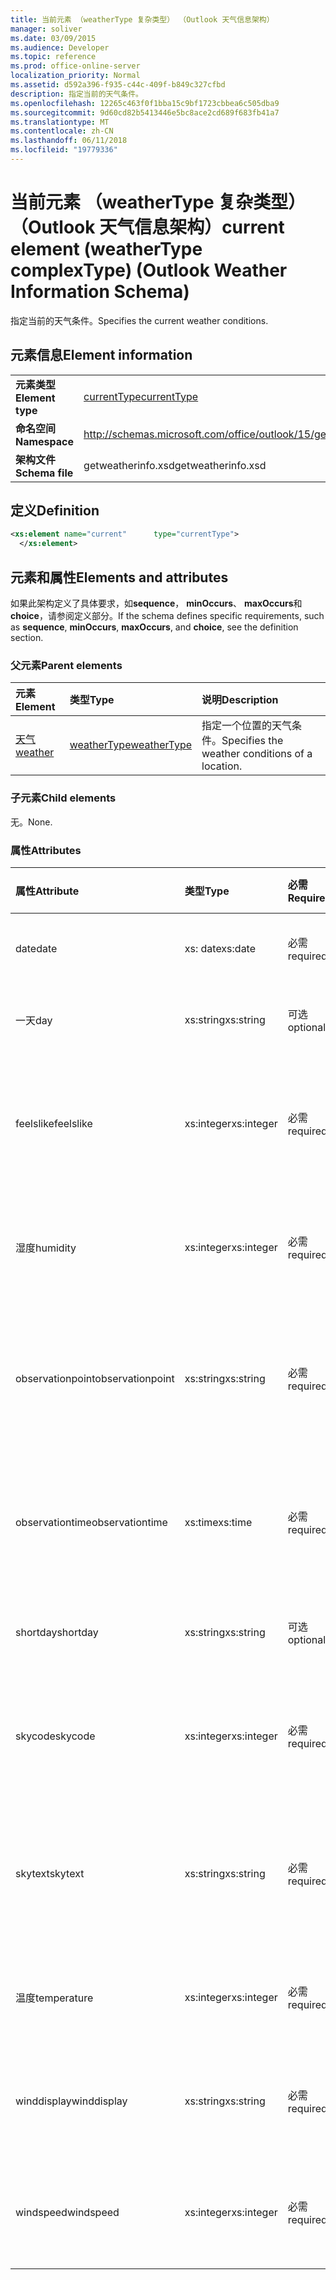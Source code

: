 ```yaml
---
title: 当前元素 （weatherType 复杂类型） （Outlook 天气信息架构）
manager: soliver
ms.date: 03/09/2015
ms.audience: Developer
ms.topic: reference
ms.prod: office-online-server
localization_priority: Normal
ms.assetid: d592a396-f935-c44c-409f-b849c327cfbd
description: 指定当前的天气条件。
ms.openlocfilehash: 12265c463f0f1bba15c9bf1723cbbea6c505dba9
ms.sourcegitcommit: 9d60cd82b5413446e5bc8ace2cd689f683fb41a7
ms.translationtype: MT
ms.contentlocale: zh-CN
ms.lasthandoff: 06/11/2018
ms.locfileid: "19779336"
---
```

# <a name="current-element-weathertype-complextype-outlook-weather-information-schema"></a><span data-ttu-id="785ea-103">当前元素 （weatherType 复杂类型） （Outlook 天气信息架构）</span><span class="sxs-lookup"><span data-stu-id="785ea-103">current element (weatherType complexType) (Outlook Weather Information Schema)</span></span>

<span data-ttu-id="785ea-104">指定当前的天气条件。</span><span class="sxs-lookup"><span data-stu-id="785ea-104">Specifies the current weather conditions.</span></span>
  
## <a name="element-information"></a><span data-ttu-id="785ea-105">元素信息</span><span class="sxs-lookup"><span data-stu-id="785ea-105">Element information</span></span>

|||
|:-----|:-----|
|<span data-ttu-id="785ea-106">**元素类型**</span><span class="sxs-lookup"><span data-stu-id="785ea-106">**Element type**</span></span> <br/> |[<span data-ttu-id="785ea-107">currentType</span><span class="sxs-lookup"><span data-stu-id="785ea-107">currentType</span></span>](currenttype-complextype-outlook-weather-information-schema.md) <br/> |
|<span data-ttu-id="785ea-108">**命名空间**</span><span class="sxs-lookup"><span data-stu-id="785ea-108">**Namespace**</span></span> <br/> |http://schemas.microsoft.com/office/outlook/15/getweatherinfo.xsd  <br/> |
|<span data-ttu-id="785ea-109">**架构文件**</span><span class="sxs-lookup"><span data-stu-id="785ea-109">**Schema file**</span></span> <br/> |<span data-ttu-id="785ea-110">getweatherinfo.xsd</span><span class="sxs-lookup"><span data-stu-id="785ea-110">getweatherinfo.xsd</span></span>  <br/> |
   
## <a name="definition"></a><span data-ttu-id="785ea-111">定义</span><span class="sxs-lookup"><span data-stu-id="785ea-111">Definition</span></span>

```XML
<xs:element name="current"      type="currentType">
  </xs:element>  

```

## <a name="elements-and-attributes"></a><span data-ttu-id="785ea-112">元素和属性</span><span class="sxs-lookup"><span data-stu-id="785ea-112">Elements and attributes</span></span>

<span data-ttu-id="785ea-113">如果此架构定义了具体要求，如**sequence**， **minOccurs**、 **maxOccurs**和**choice**，请参阅定义部分。</span><span class="sxs-lookup"><span data-stu-id="785ea-113">If the schema defines specific requirements, such as **sequence**, **minOccurs**, **maxOccurs**, and **choice**, see the definition section.</span></span> 
  
### <a name="parent-elements"></a><span data-ttu-id="785ea-114">父元素</span><span class="sxs-lookup"><span data-stu-id="785ea-114">Parent elements</span></span>

|<span data-ttu-id="785ea-115">**元素**</span><span class="sxs-lookup"><span data-stu-id="785ea-115">**Element**</span></span>|<span data-ttu-id="785ea-116">**类型**</span><span class="sxs-lookup"><span data-stu-id="785ea-116">**Type**</span></span>|<span data-ttu-id="785ea-117">**说明**</span><span class="sxs-lookup"><span data-stu-id="785ea-117">**Description**</span></span>|
|:-----|:-----|:-----|
|[<span data-ttu-id="785ea-118">天气</span><span class="sxs-lookup"><span data-stu-id="785ea-118">weather</span></span>](weather-element-weatherdata-elementoutlook-weather-information-schema.md) <br/> |[<span data-ttu-id="785ea-119">weatherType</span><span class="sxs-lookup"><span data-stu-id="785ea-119">weatherType</span></span>](weathertype-complextype-outlook-weather-information-schema.md) <br/> |<span data-ttu-id="785ea-120">指定一个位置的天气条件。</span><span class="sxs-lookup"><span data-stu-id="785ea-120">Specifies the weather conditions of a location.</span></span>  <br/> |
   
### <a name="child-elements"></a><span data-ttu-id="785ea-121">子元素</span><span class="sxs-lookup"><span data-stu-id="785ea-121">Child elements</span></span>

<span data-ttu-id="785ea-122">无。</span><span class="sxs-lookup"><span data-stu-id="785ea-122">None.</span></span>
  
### <a name="attributes"></a><span data-ttu-id="785ea-123">属性</span><span class="sxs-lookup"><span data-stu-id="785ea-123">Attributes</span></span>

|<span data-ttu-id="785ea-124">**属性**</span><span class="sxs-lookup"><span data-stu-id="785ea-124">**Attribute**</span></span>|<span data-ttu-id="785ea-125">**类型**</span><span class="sxs-lookup"><span data-stu-id="785ea-125">**Type**</span></span>|<span data-ttu-id="785ea-126">**必需**</span><span class="sxs-lookup"><span data-stu-id="785ea-126">**Required**</span></span>|<span data-ttu-id="785ea-127">**说明**</span><span class="sxs-lookup"><span data-stu-id="785ea-127">**Description**</span></span>|<span data-ttu-id="785ea-128">**可能的值**</span><span class="sxs-lookup"><span data-stu-id="785ea-128">**Possible values**</span></span>|
|:-----|:-----|:-----|:-----|:-----|
|<span data-ttu-id="785ea-129">date</span><span class="sxs-lookup"><span data-stu-id="785ea-129">date</span></span>  <br/> |<span data-ttu-id="785ea-130">xs: date</span><span class="sxs-lookup"><span data-stu-id="785ea-130">xs:date</span></span>  <br/> |<span data-ttu-id="785ea-131">必需</span><span class="sxs-lookup"><span data-stu-id="785ea-131">required</span></span>  <br/> |<span data-ttu-id="785ea-132">指定今天的日期。</span><span class="sxs-lookup"><span data-stu-id="785ea-132">Specifies today's date.</span></span>  <br/> |<span data-ttu-id="785ea-133">值为类型 xs: date</span><span class="sxs-lookup"><span data-stu-id="785ea-133">A value of the type xs:date</span></span>  <br/> |
|<span data-ttu-id="785ea-134">一天</span><span class="sxs-lookup"><span data-stu-id="785ea-134">day</span></span>  <br/> |<span data-ttu-id="785ea-135">xs:string</span><span class="sxs-lookup"><span data-stu-id="785ea-135">xs:string</span></span>  <br/> |<span data-ttu-id="785ea-136">可选</span><span class="sxs-lookup"><span data-stu-id="785ea-136">optional</span></span>  <br/> |<span data-ttu-id="785ea-137">指定为预测一天。</span><span class="sxs-lookup"><span data-stu-id="785ea-137">Specifies a day for the forecast.</span></span>  <br/> |<span data-ttu-id="785ea-138">类型将一个值</span><span class="sxs-lookup"><span data-stu-id="785ea-138">A value of the type xs:string</span></span>  <br/> |
|<span data-ttu-id="785ea-139">feelslike</span><span class="sxs-lookup"><span data-stu-id="785ea-139">feelslike</span></span>  <br/> |<span data-ttu-id="785ea-140">xs:integer</span><span class="sxs-lookup"><span data-stu-id="785ea-140">xs:integer</span></span>  <br/> |<span data-ttu-id="785ea-141">必需</span><span class="sxs-lookup"><span data-stu-id="785ea-141">required</span></span>  <br/> |<span data-ttu-id="785ea-142">指定如何当前天气外观的温度。</span><span class="sxs-lookup"><span data-stu-id="785ea-142">Specifies the temperature of how the current weather feels like.</span></span>  <br/> |<span data-ttu-id="785ea-143">值为类型 xs:integer</span><span class="sxs-lookup"><span data-stu-id="785ea-143">A value of the type xs:integer</span></span>  <br/> |
|<span data-ttu-id="785ea-144">湿度</span><span class="sxs-lookup"><span data-stu-id="785ea-144">humidity</span></span>  <br/> |<span data-ttu-id="785ea-145">xs:integer</span><span class="sxs-lookup"><span data-stu-id="785ea-145">xs:integer</span></span>  <br/> |<span data-ttu-id="785ea-146">必需</span><span class="sxs-lookup"><span data-stu-id="785ea-146">required</span></span>  <br/> |<span data-ttu-id="785ea-147">指定当前的数字湿度值。</span><span class="sxs-lookup"><span data-stu-id="785ea-147">Specifies the current numerical humidity value.</span></span>  <br/> |<span data-ttu-id="785ea-148">值为类型 xs:integer</span><span class="sxs-lookup"><span data-stu-id="785ea-148">A value of the type xs:integer</span></span>  <br/> |
|<span data-ttu-id="785ea-149">observationpoint</span><span class="sxs-lookup"><span data-stu-id="785ea-149">observationpoint</span></span>  <br/> |<span data-ttu-id="785ea-150">xs:string</span><span class="sxs-lookup"><span data-stu-id="785ea-150">xs:string</span></span>  <br/> |<span data-ttu-id="785ea-151">必需</span><span class="sxs-lookup"><span data-stu-id="785ea-151">required</span></span>  <br/> |<span data-ttu-id="785ea-152">指定从其中观察到当前的天气信息。</span><span class="sxs-lookup"><span data-stu-id="785ea-152">Specifies where the current weather information is observed from.</span></span>  <br/> |<span data-ttu-id="785ea-153">类型将一个值</span><span class="sxs-lookup"><span data-stu-id="785ea-153">A value of the type xs:string</span></span>  <br/> |
|<span data-ttu-id="785ea-154">observationtime</span><span class="sxs-lookup"><span data-stu-id="785ea-154">observationtime</span></span>  <br/> |<span data-ttu-id="785ea-155">xs:time</span><span class="sxs-lookup"><span data-stu-id="785ea-155">xs:time</span></span>  <br/> |<span data-ttu-id="785ea-156">必需</span><span class="sxs-lookup"><span data-stu-id="785ea-156">required</span></span>  <br/> |<span data-ttu-id="785ea-157">指定当在观察到当前的天气信息。</span><span class="sxs-lookup"><span data-stu-id="785ea-157">Specifies when the current weather information is observed at.</span></span>  <br/> |<span data-ttu-id="785ea-158">值为类型 xs:time</span><span class="sxs-lookup"><span data-stu-id="785ea-158">A value of the type xs:time</span></span>  <br/> |
|<span data-ttu-id="785ea-159">shortday</span><span class="sxs-lookup"><span data-stu-id="785ea-159">shortday</span></span>  <br/> |<span data-ttu-id="785ea-160">xs:string</span><span class="sxs-lookup"><span data-stu-id="785ea-160">xs:string</span></span>  <br/> |<span data-ttu-id="785ea-161">可选</span><span class="sxs-lookup"><span data-stu-id="785ea-161">optional</span></span>  <br/> |<span data-ttu-id="785ea-162">缩写形式指定一天。</span><span class="sxs-lookup"><span data-stu-id="785ea-162">Specifies a day in abbreviated form.</span></span>  <br/> |<span data-ttu-id="785ea-163">类型将一个值</span><span class="sxs-lookup"><span data-stu-id="785ea-163">A value of the type xs:string</span></span>  <br/> |
|<span data-ttu-id="785ea-164">skycode</span><span class="sxs-lookup"><span data-stu-id="785ea-164">skycode</span></span>  <br/> |<span data-ttu-id="785ea-165">xs:integer</span><span class="sxs-lookup"><span data-stu-id="785ea-165">xs:integer</span></span>  <br/> |<span data-ttu-id="785ea-166">必需</span><span class="sxs-lookup"><span data-stu-id="785ea-166">required</span></span>  <br/> |<span data-ttu-id="785ea-167">指定为当前的天气条件整数代码。</span><span class="sxs-lookup"><span data-stu-id="785ea-167">Specifies an integer code for the current weather conditions.</span></span>  <br/> |<span data-ttu-id="785ea-168">值为类型 xs:integer</span><span class="sxs-lookup"><span data-stu-id="785ea-168">A value of the type xs:integer</span></span>  <br/> |
|<span data-ttu-id="785ea-169">skytext</span><span class="sxs-lookup"><span data-stu-id="785ea-169">skytext</span></span>  <br/> |<span data-ttu-id="785ea-170">xs:string</span><span class="sxs-lookup"><span data-stu-id="785ea-170">xs:string</span></span>  <br/> |<span data-ttu-id="785ea-171">必需</span><span class="sxs-lookup"><span data-stu-id="785ea-171">required</span></span>  <br/> |<span data-ttu-id="785ea-172">指定一到两个单词描述当前天气条件。</span><span class="sxs-lookup"><span data-stu-id="785ea-172">Specifies one to two words describing current weather conditions.</span></span>  <br/> |<span data-ttu-id="785ea-173">类型将一个值</span><span class="sxs-lookup"><span data-stu-id="785ea-173">A value of the type xs:string</span></span>  <br/> |
|<span data-ttu-id="785ea-174">温度</span><span class="sxs-lookup"><span data-stu-id="785ea-174">temperature</span></span>  <br/> |<span data-ttu-id="785ea-175">xs:integer</span><span class="sxs-lookup"><span data-stu-id="785ea-175">xs:integer</span></span>  <br/> |<span data-ttu-id="785ea-176">必需</span><span class="sxs-lookup"><span data-stu-id="785ea-176">required</span></span>  <br/> |<span data-ttu-id="785ea-177">指定当前温度的位置。</span><span class="sxs-lookup"><span data-stu-id="785ea-177">Specifies the current temperature of the location.</span></span>  <br/> |<span data-ttu-id="785ea-178">值为类型 xs:integer</span><span class="sxs-lookup"><span data-stu-id="785ea-178">A value of the type xs:integer</span></span>  <br/> |
|<span data-ttu-id="785ea-179">winddisplay</span><span class="sxs-lookup"><span data-stu-id="785ea-179">winddisplay</span></span>  <br/> |<span data-ttu-id="785ea-180">xs:string</span><span class="sxs-lookup"><span data-stu-id="785ea-180">xs:string</span></span>  <br/> |<span data-ttu-id="785ea-181">必需</span><span class="sxs-lookup"><span data-stu-id="785ea-181">required</span></span>  <br/> |<span data-ttu-id="785ea-182">描述的当前风条件的字符串。</span><span class="sxs-lookup"><span data-stu-id="785ea-182">A string that describes the current wind conditions.</span></span>  <br/> |<span data-ttu-id="785ea-183">类型将一个值</span><span class="sxs-lookup"><span data-stu-id="785ea-183">A value of the type xs:string</span></span>  <br/> |
|<span data-ttu-id="785ea-184">windspeed</span><span class="sxs-lookup"><span data-stu-id="785ea-184">windspeed</span></span>  <br/> |<span data-ttu-id="785ea-185">xs:integer</span><span class="sxs-lookup"><span data-stu-id="785ea-185">xs:integer</span></span>  <br/> |<span data-ttu-id="785ea-186">必需</span><span class="sxs-lookup"><span data-stu-id="785ea-186">required</span></span>  <br/> |<span data-ttu-id="785ea-187">指定当前数字风速度值。</span><span class="sxs-lookup"><span data-stu-id="785ea-187">Specifies the current numerical wind speed value.</span></span>  <br/> |<span data-ttu-id="785ea-188">值为类型 xs:integer</span><span class="sxs-lookup"><span data-stu-id="785ea-188">A value of the type xs:integer</span></span>  <br/> |
   

